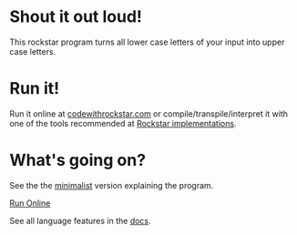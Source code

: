 # Shout it out loud!

This rockstar program turns all lower case letters of your input into upper case letters.

# Run it!
Run it online at [codewithrockstar.com](https://codewithrockstar.com/online?source=https://raw.githubusercontent.com/holistic-developer/shout-it-out-loud/main/shout_it_out_loud.rock)
or compile/transpile/interpret it with one of the tools recommended at [Rockstar implementations](https://codewithrockstar.com/code).

# What's going on?
See the the [minimalist](./shout_it_out_loud_minimalist.rock) version explaining the program.

[Run Online](https://codewithrockstar.com/online?source=https://raw.githubusercontent.com/holistic-developer/shout-it-out-loud/main/shout_it_out_loud_minimalist.rock)

See all language features in the [docs](https://codewithrockstar.com/docs).
